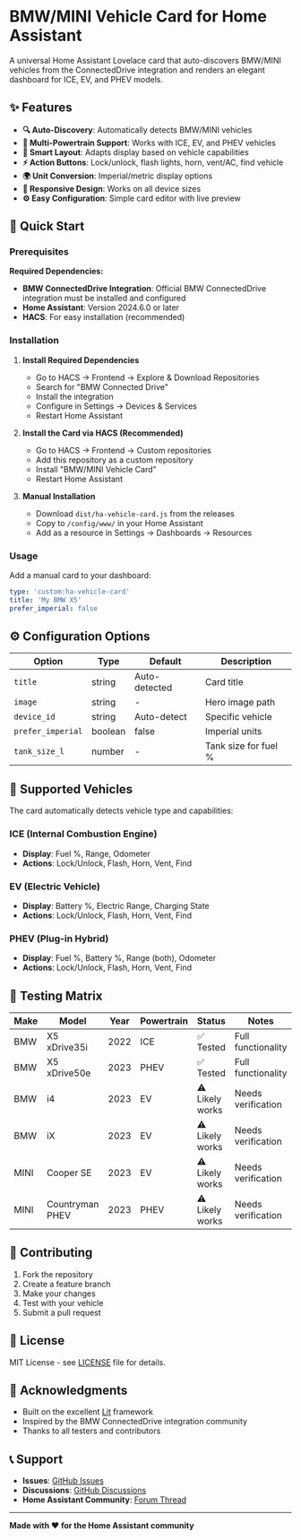 # BMW/MINI Vehicle Card for Home Assistant

A universal Home Assistant Lovelace card that auto-discovers BMW/MINI vehicles from the ConnectedDrive integration and renders an elegant dashboard for ICE, EV, and PHEV models.

## ✨ Features

- **🔍 Auto-Discovery**: Automatically detects BMW/MINI vehicles
- **🚗 Multi-Powertrain Support**: Works with ICE, EV, and PHEV vehicles
- **🎨 Smart Layout**: Adapts display based on vehicle capabilities
- **⚡ Action Buttons**: Lock/unlock, flash lights, horn, vent/AC, find vehicle
- **🌍 Unit Conversion**: Imperial/metric display options
- **📱 Responsive Design**: Works on all device sizes
- **⚙️ Easy Configuration**: Simple card editor with live preview

## 🚀 Quick Start

### Prerequisites

**Required Dependencies:**
- **BMW ConnectedDrive Integration**: Official BMW ConnectedDrive integration must be installed and configured
- **Home Assistant**: Version 2024.6.0 or later
- **HACS**: For easy installation (recommended)

### Installation

1. **Install Required Dependencies**
   - Go to HACS → Frontend → Explore & Download Repositories
   - Search for "BMW Connected Drive"
   - Install the integration
   - Configure in Settings → Devices & Services
   - Restart Home Assistant

2. **Install the Card via HACS (Recommended)**
   - Go to HACS → Frontend → Custom repositories
   - Add this repository as a custom repository
   - Install "BMW/MINI Vehicle Card"
   - Restart Home Assistant

3. **Manual Installation**
   - Download `dist/ha-vehicle-card.js` from the releases
   - Copy to `/config/www/` in your Home Assistant
   - Add as a resource in Settings → Dashboards → Resources

### Usage

Add a manual card to your dashboard:

```yaml
type: 'custom:ha-vehicle-card'
title: 'My BMW X5'
prefer_imperial: false
```

## ⚙️ Configuration Options

| Option | Type | Default | Description |
|--------|------|---------|-------------|
| `title` | string | Auto-detected | Card title |
| `image` | string | - | Hero image path |
| `device_id` | string | Auto-detect | Specific vehicle |
| `prefer_imperial` | boolean | false | Imperial units |
| `tank_size_l` | number | - | Tank size for fuel % |

## 🚗 Supported Vehicles

The card automatically detects vehicle type and capabilities:

### ICE (Internal Combustion Engine)
- **Display**: Fuel %, Range, Odometer
- **Actions**: Lock/Unlock, Flash, Horn, Vent, Find

### EV (Electric Vehicle)
- **Display**: Battery %, Electric Range, Charging State
- **Actions**: Lock/Unlock, Flash, Horn, Vent, Find

### PHEV (Plug-in Hybrid)
- **Display**: Fuel %, Battery %, Range (both), Odometer
- **Actions**: Lock/Unlock, Flash, Horn, Vent, Find

## 🧪 Testing Matrix

| Make | Model | Year | Powertrain | Status | Notes |
|------|-------|------|------------|--------|-------|
| BMW | X5 xDrive35i | 2022 | ICE | ✅ Tested | Full functionality |
| BMW | X5 xDrive50e | 2023 | PHEV | ✅ Tested | Full functionality |
| BMW | i4 | 2023 | EV | ⚠️ Likely works | Needs verification |
| BMW | iX | 2023 | EV | ⚠️ Likely works | Needs verification |
| MINI | Cooper SE | 2023 | EV | ⚠️ Likely works | Needs verification |
| MINI | Countryman PHEV | 2023 | PHEV | ⚠️ Likely works | Needs verification |

## 🤝 Contributing

1. Fork the repository
2. Create a feature branch
3. Make your changes
4. Test with your vehicle
5. Submit a pull request

## 📝 License

MIT License - see [LICENSE](LICENSE) file for details.

## 🙏 Acknowledgments

- Built on the excellent [Lit](https://lit.dev/) framework
- Inspired by the BMW ConnectedDrive integration community
- Thanks to all testers and contributors

## 📞 Support

- **Issues**: [GitHub Issues](https://github.com/YOUR_USERNAME/ha-bmw-mini-vehicle-card/issues)
- **Discussions**: [GitHub Discussions](https://github.com/YOUR_USERNAME/ha-bmw-mini-vehicle-card/discussions)
- **Home Assistant Community**: [Forum Thread](https://community.home-assistant.io/t/bmw-mini-vehicle-card/123456)

---

**Made with ❤️ for the Home Assistant community**
